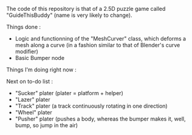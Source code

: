 The code of this repository is that of a 2.5D puzzle game called "GuideThisBuddy" (name is very likely to change).

Things done :
- Logic and functionning of the "MeshCurver" class, which deforms a mesh along a curve (in a fashion similar to that of Blender's curve modifier)
- Basic Bumper node

Things I'm doing right now :

Next on to-do list :
- "Sucker" plater (plater = platform + helper)
- "Lazer" plater 
- "Track" plater (a track continuously rotating in one direction)
- "Wheel" plater
- "Pusher" plater (pushes a body, whereas the bumper makes it, well, bump, so jump in the air)
